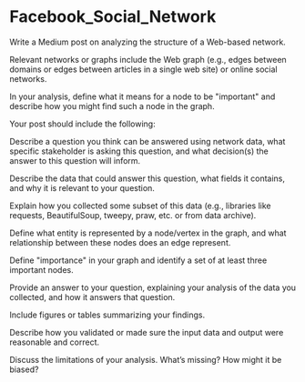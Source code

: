 # Facebook_Social_Network

Write a Medium post on analyzing the structure of a Web-based network.

Relevant networks or graphs include the Web graph (e.g., edges between domains or edges between articles in a single web site) or online social networks. 

In your analysis, define what it means for a node to be "important" and describe how you might find such a node in the graph.

Your post should include the following:

Describe a question you think can be answered using network data, what specific stakeholder is asking this question, and what decision(s) the answer to this question will inform.

Describe the data that could answer this question, what fields it contains, and why it is relevant to your question.

Explain how you collected some subset of this data (e.g., libraries like requests, BeautifulSoup, tweepy, praw, etc. or from data archive).

Define what entity is represented by a node/vertex in the graph, and what relationship between these nodes does an edge represent.

Define "importance" in your graph and identify a set of at least three important nodes.

Provide an answer to your question, explaining your analysis of the data you collected, and how it answers that question.

Include figures or tables summarizing your findings. 

Describe how you validated or made sure the input data and output were reasonable and correct. 

Discuss the limitations of your analysis. What’s missing? How might it be biased?
